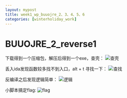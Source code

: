```yaml
---
layout: mypost
title: week1_wp_buuojre_2、3、4、5、6
categories: [winterholiday_work]
---
```


# BUUOJRE_2_reverse1

下载得到一个压缩包，解压后得到一个exe，查壳：
![查壳](查壳.png)

丢入ida发现函数较多找不到入口，alt + t 寻找一下：
![查找](查找.png)

反编译之后发现逻辑简单：
![逻辑](逻辑.png)

小脚本搞定flag:
![flag](flag.png)

